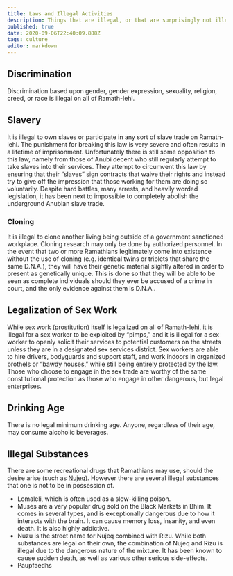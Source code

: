 ```yaml
---
title: Laws and Illegal Activities
description: Things that are illegal, or that are surprisingly not illegal.
published: true
date: 2020-09-06T22:40:09.888Z
tags: culture
editor: markdown
---
```


## Discrimination

Discrimination based upon gender, gender expression, sexuality, religion, creed, or race is illegal on all of Ramath-lehi.

## Slavery

It is illegal to own slaves or participate in any sort of slave trade on Ramath-lehi. The punishment for breaking this law is very severe and often results in a lifetime of imprisonment. Unfortunately there is still some opposition to this law, namely from those of Anubi decent who still regularly attempt to take slaves into their services. They attempt to circumvent this law by ensuring that their “slaves” sign contracts that waive their rights and instead try to give off the impression that those working for them are doing so voluntarily. Despite hard battles, many arrests, and heavily worded legislation, it has been next to impossible to completely abolish the underground Anubian slave trade.

### Cloning

It is illegal to clone another living being outside of a government sanctioned workplace. Cloning research may only be done by authorized personnel. In the event that two or more Ramathians legitimately come into existence without the use of cloning (e.g. identical twins or triplets that share the same D.N.A.), they will have their genetic material slightly altered in order to present as genetically unique. This is done so that they will be able to be seen as complete individuals should they ever be accused of a crime in court, and the only evidence against them is D.N.A..

## Legalization of Sex Work

While sex work (prostitution) itself is legalized on all of Ramath-lehi, it is illegal for a sex worker to be exploited by “pimps,” and it is illegal for a sex worker to openly solicit their services to potential customers on the streets unless they are in a designated sex services district. Sex workers are able to hire drivers, bodyguards and support staff, and work indoors in organized brothels or “bawdy houses,” while still being entirely protected by the law. Those who choose to engage in the sex trade are worthy of the same constitutional protection as those who engage in other dangerous, but legal enterprises.

## Drinking Age

There is no legal minimum drinking age. Anyone, regardless of their age, may consume alcoholic beverages.

## Illegal Substances

There are some recreational drugs that Ramathians may use, should the desire arise (such as [Nujeq](/floras/nujeq "wikilink")). However there are several illegal substances that one is not to be in possession of.

- Lomaleli, which is often used as a slow-killing poison.
- Muses are a very popular drug sold on the Black Markets in Bhim. It comes in several types, and is exceptionally dangerous due to how it interacts with the brain. It can cause memory loss, insanity, and even death. It is also highly addictive.
- Nuzu is the street name for Nujeq combined with Rizu. While both substances are legal on their own, the combination of Nujeq and Rizu is illegal due to the dangerous nature of the mixture. It has been known to cause sudden death, as well as various other serious side-effects.
- Paupfaedhs
